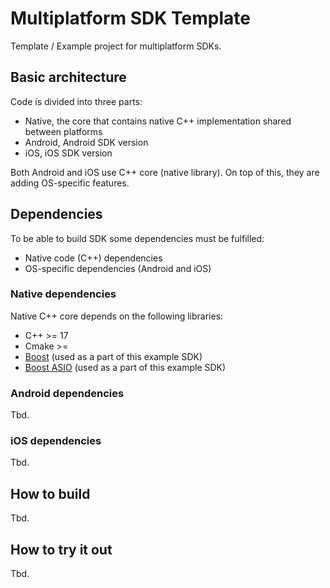 # Multiplatform SDK Template

Template / Example project for multiplatform SDKs.

## Basic architecture

Code is divided into three parts:

- Native, the core that contains native C++ implementation shared between platforms
- Android, Android SDK version
- iOS, iOS SDK version

Both Android and iOS use C++ core (native library). On top of this, they are adding OS-specific features.

## Dependencies

To be able to build SDK some dependencies must be fulfilled:

- Native code (C++) dependencies
- OS-specific dependencies (Android and iOS)

### Native dependencies

Native C++ core depends on the following libraries:

- C++ >= 17
- Cmake >= 
- [Boost](https://www.boost.org/) (used as a part of this example SDK)
- [Boost ASIO](https://www.boost.org/doc/libs/1_75_0/doc/html/boost_asio.html) (used as a part of this example SDK)

### Android dependencies

Tbd.

### iOS dependencies

Tbd.

## How to build

Tbd.

## How to try it out

Tbd.
